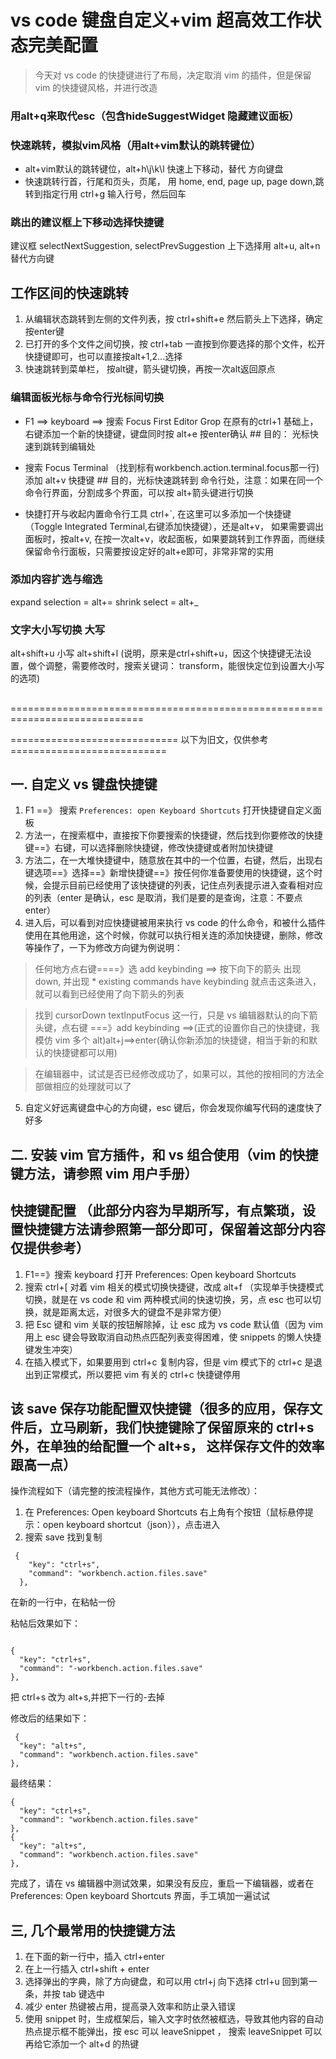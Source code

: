 # vs code 键盘自定义+vim 超高效工作状态完美配置

> 今天对 vs code 的快捷键进行了布局，决定取消 vim 的插件，但是保留 vim 的快捷键风格，并进行改造
### 用alt+q来取代esc（包含hideSuggestWidget 隐藏建议面板）
### 快速跳转，模拟vim风格（用alt+vim默认的跳转键位）

- alt+vim默认的跳转键位，alt+h\j\k\l 快速上下移动，替代 方向键盘
- 快速跳转行首，行尾和页头，页尾， 用 home, end, page up, page down,跳转到指定行用 ctrl+g 输入行号，然后回车
### 跳出的建议框上下移动选择快捷键
 建议框 selectNextSuggestion, selectPrevSuggestion 上下选择用 alt+u, alt+n 替代方向键


## 工作区间的快速跳转

1. 从编辑状态跳转到左侧的文件列表，按 ctrl+shift+e 然后箭头上下选择，确定按enter键
2. 已打开的多个文件之间切换，按 ctrl+tab 一直按到你要选择的那个文件，松开快捷键即可，也可以直接按alt+1,2...选择
3. 快速跳转到菜单栏， 按alt键，箭头键切换，再按一次alt返回原点


### **编辑面板光标与命令行光标间切换**
- F1 ==> keyboard ==> 搜索 Focus First Editor Grop 在原有的ctrl+1 基础上，右键添加一个新的快捷键，键盘同时按 alt+e 按enter确认  ## 目的： 光标快速到跳转到编辑处

- 搜索 Focus Terminal （找到标有workbench.action.terminal.focus那一行) 添加 alt+v 快捷键  ## 目的，光标快速跳转到 命令行处，注意：如果在同一个命令行界面，分割成多个界面，可以按 alt+箭头键进行切换
- 快捷打开与收起内置命令行工具 ctrl+`, 在这里可以多添加一个快捷键（Toggle Integrated Terminal,右键添加快捷键），还是alt+v， 如果需要调出面板时，按alt+v, 在按一次alt+v，收起面板，如果要跳转到工作界面，而继续保留命令行面板，只需要按设定好的alt+e即可，非常非常的实用
### **添加内容扩选与缩选** 
   expand selection = alt+= shrink select =  alt+_
### **文字大小写切换 大写** 
alt+shift+u  小写 alt+shift+l (说明，原来是ctrl+shift+u，因这个快捷键无法设置，做个调整，需要修改时，搜索关键词： transform，能很快定位到设置大小写的选项)


## 

=============================================================================

============================= 以下为旧文，仅供参考===========================

## 一. 自定义 vs 键盘快捷键

1. F1 ==》 搜索 `Preferences: open Keyboard Shortcuts` 打开快捷键自定义面板
2. 方法一，在搜索框中，直接按下你要搜索的快捷键，然后找到你要修改的快捷键==》右键，可以选择删除快捷键，修改快捷键或者附加快捷键
3. 方法二，在一大堆快捷键中，随意放在其中的一个位置，右键，然后，出现右键选项==》选择==》新增快捷键==》按任何你准备要使用的快捷键，这个时候，会提示目前已经使用了该快捷键的列表，记住点列表提示进入查看相对应的列表（enter 是确认，esc 是取消，我们是要的是查询，注意：不要点 enter）
4. 进入后，可以看到对应快捷键被用来执行 vs code 的什么命令，和被什么插件使用在其他用途，这个时候，你就可以执行相关连的添加快捷键，删除，修改等操作了，一下为修改方向键为例说明：

> 任何地方点右键====》选 add keybinding ==> 按下向下的箭头 出现 down, 并出现 \* existing commands have keybinding 就点击这条进入，就可以看到已经使用了向下箭头的列表

> 找到 cursorDown textInputFocus 这一行，只是 vs 编辑器默认的向下箭头键，点右键 ===》add keybinding ==>(正式的设置你自己的快捷键，我模仿 vim 多个 alt)alt+j==>enter(确认你新添加的快捷键，相当于新的和默认的快捷键都可以用)

> 在编辑器中，试试是否已经修改成功了，如果可以，其他的按相同的方法全部做相应的处理就可以了

5. 自定义好远离键盘中心的方向键，esc 键后，你会发现你编写代码的速度快了好多

## 二. 安装 vim 官方插件，和 vs 组合使用（vim 的快捷键方法，请参照 vim 用户手册）

## 快捷键配置 （此部分内容为早期所写，有点繁琐，设置快捷键方法请参照第一部分即可，保留着这部分内容仅提供参考）

1. F1==》搜索 keyboard 打开 Preferences: Open keyboard Shortcuts
2. 搜索 ctrl+[ 对着 vim 相关的模式切换快捷键，改成 alt+f （实现单手快捷模式切换，就是在 vs code 和 vim 两种模式间的快速切换，另，点 esc 也可以切换，就是距离太远，对很多大的键盘不是非常方便）
3. 把 Esc 键和 vim 关联的按钮解除掉，让 esc 成为 vs code 默认值（因为 vim 用上 esc 键会导致取消自动热点匹配列表变得困难，使 snippets 的懒人快捷键发生冲突）
4. 在插入模式下，如果要用到 ctrl+c 复制内容，但是 vim 模式下的 ctrl+c 是退出到正常模式，所以要把 vim 有关的 ctrl+c 快捷键停用

## 该 save 保存功能配置双快捷键（很多的应用，保存文件后，立马刷新，我们快捷键除了保留原来的 ctrl+s 外，在单独的给配置一个 alt+s， 这样保存文件的效率跟高一点）

操作流程如下（请完整的按流程操作，其他方式可能无法修改）：

1. 在 Preferences: Open keyboard Shortcuts 右上角有个按钮（鼠标悬停提示：open keyboard shortcut（json）），点击进入
2. 搜索 save 找到复制

```
 {
    "key": "ctrl+s",
    "command": "workbench.action.files.save"
  },
```

在新的一行中，在粘帖一份

粘帖后效果如下：

```

{
  "key": "ctrl+s",
  "command": "-workbench.action.files.save"
},
```

把 ctrl+s 改为 alt+s,并把下一行的-去掉

修改后的结果如下：

```
 {
  "key": "alt+s",
  "command": "workbench.action.files.save"
},
```

最终结果：

```
{
  "key": "ctrl+s",
  "command": "workbench.action.files.save"
},
{
  "key": "alt+s",
  "command": "workbench.action.files.save"
},

```

完成了，请在 vs 编辑器中测试效果，如果没有反应，重启一下编辑器，或者在 Preferences: Open keyboard Shortcuts 界面，手工填加一遍试试

## 三, 几个最常用的快捷键方法

1.  在下面的新一行中，插入 ctrl+enter
2.  在上一行插入 ctrl+shift + enter
3.  选择弹出的字典，除了方向键盘，和可以用 ctrl+j 向下选择 ctrl+u 回到第一条，并按 tab 键选中
4.  减少 enter 热键被占用，提高录入效率和防止录入错误
5.  使用 snippet 时，生成框架后，输入文字时依然被框选，导致其他内容的自动热点提示框不能弹出，按 esc 可以 leaveSnippet ， 搜索 leaveSnippet 可以再给它添加一个 alt+d 的热键
